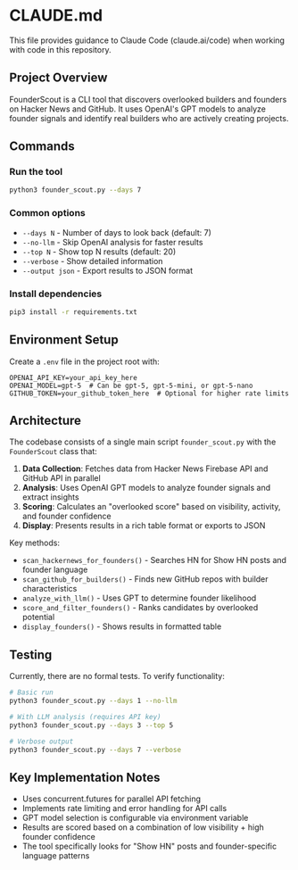 # CLAUDE.md

This file provides guidance to Claude Code (claude.ai/code) when working with code in this repository.

## Project Overview

FounderScout is a CLI tool that discovers overlooked builders and founders on Hacker News and GitHub. It uses OpenAI's GPT models to analyze founder signals and identify real builders who are actively creating projects.

## Commands

### Run the tool
```bash
python3 founder_scout.py --days 7
```

### Common options
- `--days N` - Number of days to look back (default: 7)
- `--no-llm` - Skip OpenAI analysis for faster results
- `--top N` - Show top N results (default: 20)
- `--verbose` - Show detailed information
- `--output json` - Export results to JSON format

### Install dependencies
```bash
pip3 install -r requirements.txt
```

## Environment Setup

Create a `.env` file in the project root with:
```
OPENAI_API_KEY=your_api_key_here
OPENAI_MODEL=gpt-5  # Can be gpt-5, gpt-5-mini, or gpt-5-nano
GITHUB_TOKEN=your_github_token_here  # Optional for higher rate limits
```

## Architecture

The codebase consists of a single main script `founder_scout.py` with the `FounderScout` class that:

1. **Data Collection**: Fetches data from Hacker News Firebase API and GitHub API in parallel
2. **Analysis**: Uses OpenAI GPT models to analyze founder signals and extract insights
3. **Scoring**: Calculates an "overlooked score" based on visibility, activity, and founder confidence
4. **Display**: Presents results in a rich table format or exports to JSON

Key methods:
- `scan_hackernews_for_founders()` - Searches HN for Show HN posts and founder language
- `scan_github_for_builders()` - Finds new GitHub repos with builder characteristics  
- `analyze_with_llm()` - Uses GPT to determine founder likelihood
- `score_and_filter_founders()` - Ranks candidates by overlooked potential
- `display_founders()` - Shows results in formatted table

## Testing

Currently, there are no formal tests. To verify functionality:
```bash
# Basic run
python3 founder_scout.py --days 1 --no-llm

# With LLM analysis (requires API key)
python3 founder_scout.py --days 3 --top 5

# Verbose output
python3 founder_scout.py --days 7 --verbose
```

## Key Implementation Notes

- Uses concurrent.futures for parallel API fetching
- Implements rate limiting and error handling for API calls
- GPT model selection is configurable via environment variable
- Results are scored based on a combination of low visibility + high founder confidence
- The tool specifically looks for "Show HN" posts and founder-specific language patterns